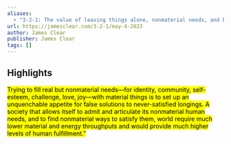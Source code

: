 ```yaml
---
aliases:
  - "3-2-1: The value of leaving things alone, nonmaterial needs, and broadening your interests"
url: https://jamesclear.com/3-2-1/may-4-2023
author: James Clear
publisher: James Clear
tags: []
---
```


## Highlights
<mark>Trying to fill real but nonmaterial needs—for identity, community, self-esteem, challenge, love, joy—with material things is to set up an unquenchable appetite for false solutions to never-satisfied longings. A society that allows itself to admit and articulate its nonmaterial human needs, and to find nonmaterial ways to satisfy them, world require much lower material and energy throughputs and would provide much higher levels of human fulfillment.”</mark>

